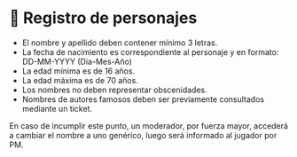 # 🔞 Registro de personajes

* El nombre y apellido deben contener mínimo 3 letras.
* La fecha de nacimiento es correspondiente al personaje y en formato: DD-MM-YYYY (Dia-Mes-Año)
* La edad mínima es de 16 años.
* La edad máxima es de 70 años.
* Los nombres no deben representar obscenidades.
* Nombres de autores famosos deben ser previamente consultados mediante un ticket.

En caso de incumplir este punto, un moderador, por fuerza mayor, accederá a cambiar el nombre a uno genérico, luego será informado al jugador por PM.
